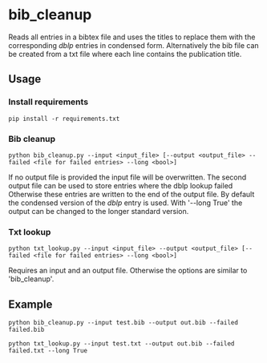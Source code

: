 # bib_cleanup

Reads all entries in a bibtex file and uses the titles to replace them with the corresponding _dblp_ entries in condensed form. 
Alternatively the bib file can be created from a txt file where each line contains the publication title.

## Usage
### Install requirements
```
pip install -r requirements.txt
```

### Bib cleanup
```
python bib_cleanup.py --input <input_file> [--output <output_file> --failed <file for failed entries> --long <bool>]
```
If no output file is provided the input file will be overwritten. 
The second output file can be used to store entries where the dblp lookup failed 
Otherwise these entries are written to the end of the output file.
By default the condensed version of the _dblp_ entry is used. 
With '--long True' the output can be changed to the longer standard version.  

### Txt lookup
```
python txt_lookup.py --input <input_file> --output <output_file> [--failed <file for failed entries> --long <bool>]
```
Requires an input and an output file. 
Otherwise the options are similar to 'bib_cleanup'.

## Example
```
python bib_cleanup.py --input test.bib --output out.bib --failed failed.bib
```
```
python txt_lookup.py --input test.txt --output out.bib --failed failed.txt --long True
```



